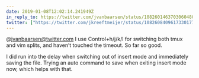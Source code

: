 ```yaml
---
date: 2019-01-08T12:02:14.241949Z
in_reply_to: https://twitter.com/jvanbaarsen/status/1082601463703060480
twitter: ["https://twitter.com/jkreeftmeijer/status/1082608409617330177", "https://twitter.com/jkreeftmeijer/status/1082608410300960769"]
---
```

@jvanbaarsen@twitter.com I use Control+h/j/k/l for switching both tmux and vim splits, and haven’t touched the timeout. So far so good. 

I did run into the delay when switching out of insert mode and immediately saving the file. Trying an auto command to save when exiting insert mode now, which helps with that.
